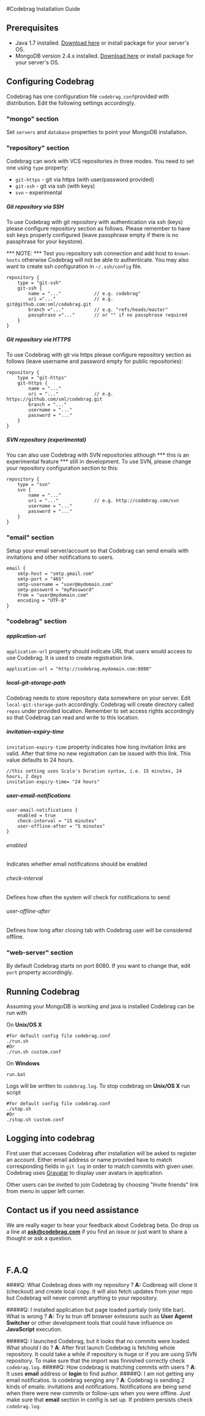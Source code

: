 #Codebrag Installation Guide


## Prerequisites

* Java 1.7 installed. [Download here](http://www.oracle.com/technetwork/java/javase/downloads/jdk7-downloads-1880260.html) or install package for your server's OS.
* MongoDB version 2.4.x installed. [Download here](http://www.mongodb.org/downloads) or install package for your server's OS.

## Configuring Codebrag 

Codebrag has one configuration file `codebrag.conf`provided with distribution. Edit the following settings accordingly.

### "mongo" section

Set `servers` and `database` properties to point your MongoDB installation.

### "repository" section

Codebrag can work with VCS repositories in three modes. You need to set one using `type` property:

* `git-https` - git via https (with user/password provided)
* `git-ssh` - git via ssh (with keys)
* `svn` - experimental

##### Git repository via SSH

To use Codebrag with git repository with authentication via ssh (keys) please configure repository section as follows. Please remember to have ssh keys properly configured (leave passphrase empty if there is no passphrase for your keystore).

*** NOTE: *** Test you repository ssh connection and add host to `known-hosts` otherwise Codebrag will not be able to authenticate. You may also want to create ssh configuration in `~/.ssh/config` file.

	repository {
	    type = "git-ssh"
	    git-ssh {
	        name = "..."			// e.g. codebrag"
	        uri ="..." 				// e.g.	git@github.com:sml/codebrag.git
	        branch ="..."  			// e.g. "refs/heads/master"
	        passphrase ="..." 		// or "" if no passphrase required
	    }
	}

##### Git repository via HTTPS

To use Codebrag with git via https please configure repository section as follows (leave username and password empty for public repositories):

	repository {
	    type = "git-https"
	    git-https {
	        name = "..."		
	        uri = "..."				// e.g. https://github.com/sml/codebrag.git
	        branch = "..." 	
	        username = "..."
	        password = "..."
	    }
	}

##### SVN repository (experimental)

You can also use Codebrag with SVN repositories although *** this is an experimental feature *** still in development. To use SVN, please change your repository configuration section to this:

	repository {
	    type = "svn"
	    svn {
	        name = "..." 
	        uri = "..."				// e.g. http://codebrag.com/svn
	        username = "..."
	        password = "..."
	    }
	}

### "email" section

Setup your email server/account so that Codebrag can send emails with invitations and other notifications to users.

    email {
        smtp-host = "smtp.gmail.com"
        smtp-port = "465"
        smtp-username = "user@mydomain.com"
        smtp-password = "myPassword"
        from = "user@mydomain.com"
        encoding = "UTF-8"
    }

### "codebrag" section

##### application-url

`application-url` property should indicate URL that users would access to use Codebrag. It is used to create registration link.

	application-url = "http://codebrag.mydomain.com:8080"
		
##### local-git-storage-path

Codebrag needs to store repository data somewhere on your server. Edit `local-git-storage-path` accordingly. Codebrag will create directory called `repos` under provided location. Remember to set access rights accordingly so that Codebrag can read and write to this location.

##### invitation-expiry-time

`invitation-expiry-time` property indicates how long invitation links are valid. After that time no new registration can be issued with this link. This value defaults to 24 hours.

    //this setting uses Scala's Duration syntax, i.e. 15 minutes, 24 hours, 2 days
	invitation-expiry-time= "24 hours"

##### user-email-notifications

    user-email-notifications {
        enabled = true
        check-interval = "15 minutes"
        user-offline-after = "5 minutes"
    }

###### enabled

Indicates whether email notifications should be enabled

###### check-interval

Defines how often the system will check for notifications to send

###### user-offline-after

Defines how long after closing tab with Codebrag user will be considered offline.

### "web-server" section

By default Codebrag starts on port 8080. If you want to change that, edit `port` property accordingly.

## Running Codebrag

Assuming your MongoDB is working and java is installed Codebrag can be run with 

On **Unix/OS X**

	#for default config file codebrag.conf
	./run.sh 
	#Or
	./run.sh custom.conf

On **Windows**

	run.bat
	
Logs will be written to `codebrag.log`. To stop codebrag on **Unix/OS X** run script

	#for default config file codebrag.conf
	./stop.sh
	#Or
	./stop.sh custom.conf

## Logging into codebrag

First user that accesses Codebrag after installation will be asked to register an account. Either email address or name provided have to match corresponding fields in `git log` in order to match commits with given user. Codebrag uses [Gravatar](http://gravatar.com) to display user avatars in application.

Other users can be invited to join Codebrag by choosing "Invite friends" link from menu in upper left corner.

## Contact us if you need assistance

We are really eager to hear your feedback about Codebrag beta. Do drop us a line at
[**ask@codebrag.com**](mailto:ask@codebrag.com) if you find an issue or just want to share a thought or ask a question.
<br/>
<br/>
<br/>                
## F.A.Q

####Q: What Codebrag does with my repository ?
**A:** Codbreag will clone it (checkout) and create local copy. It will also fetch updates from your repo but Codebrag will never commit anything to your repository.

#####Q: I installed application but page loaded partialy (only title bar). What is wrong ?
**A:** Try to trun off browser extesions such as **User Agernt Switcher** or other development tools that could have influence on **JavaScript** execution.

#####Q: I launched Codebrag, but it looks that no commits were loaded. What should I do ?
**A**: After first launch Codebrag is fetching whole repository. It could take a while if repository is huge or if you are using SVN repository. To make sure that the import was finnished correctly check `codebrag.log`.
#####Q: How codebrag is matching commits with users ? 
**A**: It uses **email** address or **login** to find author.
#####Q: I am not getting any email notificatios. Is codebrag senging any ?
**A**: Codebrag is sending 2 kinds of emails: invitations and notifications. Notifications are being send when there were new commits or follow-ups when you were offline. Just make sure that **email** section in config is set up. If problem persists check `codebrag.log`.

